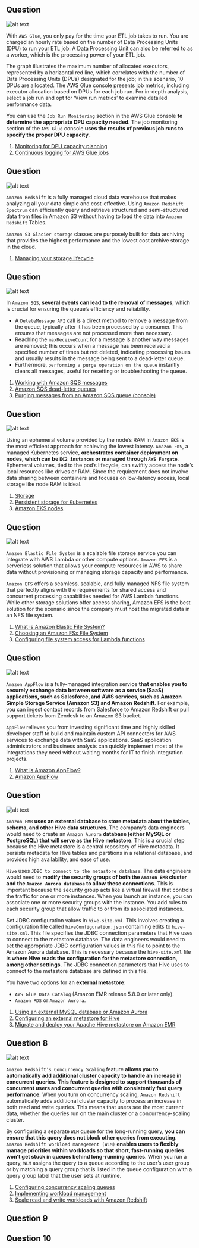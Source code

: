 ## Question 
![alt text](image-1.png)

With ``AWS Glue``, you only pay for the time your ETL job takes to run. You are charged an hourly rate based on the number of Data Processing Units (DPU) to run your ETL job. A Data Processing Unit can also be referred to as a worker, which is the processing power of your ETL job.

The graph illustrates the maximum number of allocated executors, represented by a horizontal red line, which correlates with the number of Data Processing Units (DPUs) designated for the job; in this scenario, 10 DPUs are allocated. The AWS Glue console presents job metrics, including executor allocation based on DPUs for each job run. For in-depth analysis, select a job run and opt for ‘View run metrics’ to examine detailed performance data.

You can use the ``Job Run Monitoring`` section in the AWS Glue console **to determine the appropriate DPU capacity needed**. The job monitoring section of the ``AWS Glue`` console **uses the results of previous job runs to specify the proper DPU capacity**.

1. [Monitoring for DPU capacity planning](https://docs.aws.amazon.com/glue/latest/dg/monitor-debug-capacity.html)
2. [Continuous logging for AWS Glue jobs](https://docs.aws.amazon.com/glue/latest/dg/monitor-continuous-logging.html)

## Question 
![alt text](image-2.png)

``Amazon Redshift`` is a fully managed cloud data warehouse that makes analyzing all your data simple and cost-effective. Using ``Amazon Redshift Spectrum`` can efficiently query and retrieve structured and semi-structured data from files in Amazon S3 without having to load the data into ``Amazon Redshift`` Tables.

``Amazon S3 Glacier storage`` classes are purposely built for data archiving that provides the highest performance and the lowest cost archive storage in the cloud.

1. [Managing your storage lifecycle](https://docs.aws.amazon.com/AmazonS3/latest/userguide/object-lifecycle-mgmt.html)

## Question 
![alt text](image-3.png)

In ``Amazon SQS``, **several events can lead to the removal of messages**, which is crucial for ensuring the queue’s efficiency and reliability. 
* A ``DeleteMessage API`` call is a direct method to remove a message from the queue, typically after it has been processed by a consumer. This ensures that messages are not processed more than necessary. 
* Reaching the ``maxReceiveCount`` for a message is another way messages are removed; this occurs when a message has been received a specified number of times but not deleted, indicating processing issues and usually results in the message being sent to a dead-letter queue. 
* Furthermore, ``performing a purge operation on the queue`` instantly clears all messages, useful for resetting or troubleshooting the queue.
1. [Working with Amazon SQS messages](https://docs.aws.amazon.com/AWSSimpleQueueService/latest/SQSDeveloperGuide/working-with-messages.html)
2. [Amazon SQS dead-letter queues](https://docs.aws.amazon.com/AWSSimpleQueueService/latest/SQSDeveloperGuide/sqs-dead-letter-queues.html)
3. [Purging messages from an Amazon SQS queue (console)](https://docs.aws.amazon.com/AWSSimpleQueueService/latest/SQSDeveloperGuide/sqs-using-purge-queue.html)

## Question 
![alt text](image-4.png)

Using an ephemeral volume provided by the node’s RAM in ``Amazon EKS`` is the most efficient approach for achieving the lowest latency. ``Amazon EKS``, a managed Kubernetes service, **orchestrates container deployment on nodes, which can be ``EC2 instances`` or managed through ``AWS Fargate``**. Ephemeral volumes, tied to the pod’s lifecycle, can swiftly access the node’s local resources like drives or RAM. Since the requirement does not involve data sharing between containers and focuses on low-latency access, local storage like node RAM is ideal.

1. [Storage](https://docs.aws.amazon.com/eks/latest/userguide/storage.html)
2. [Persistent storage for Kubernetes ](https://aws.amazon.com/blogs/storage/persistent-storage-for-kubernetes/)
3. [Amazon EKS nodes](https://docs.aws.amazon.com/eks/latest/userguide/eks-compute.html)

## Question 
![alt text](image-5.png)

``Amazon Elastic File System`` is a scalable file storage service you can integrate with AWS Lambda or other compute options. ``Amazon EFS`` is a serverless solution that allows your compute resources in AWS to share data without provisioning or managing storage capacity and performance.

``Amazon EFS`` offers a seamless, scalable, and fully managed NFS file system that perfectly aligns with the requirements for shared access and concurrent processing capabilities needed for AWS Lambda functions. While other storage solutions offer access sharing, Amazon EFS is the best solution for the scenario since the company must host the migrated data in an NFS file system.

1. [What is Amazon Elastic File System?](https://docs.aws.amazon.com/efs/latest/ug/whatisefs.html)
2. [Choosing an Amazon FSx File System](https://aws.amazon.com/fsx/when-to-choose-fsx/)
3. [Configuring file system access for Lambda functions](https://docs.aws.amazon.com/lambda/latest/dg/configuration-filesystem.html)
   
## Question 
![alt text](image-6.png)

``Amazon AppFlow`` is a fully-managed integration service **that enables you to securely exchange data between software as a service (SaaS) applications, such as Salesforce, and AWS services, such as Amazon Simple Storage Service (Amazon S3) and Amazon Redshift**. For example, you can ingest contact records from Salesforce to Amazon Redshift or pull support tickets from Zendesk to an Amazon S3 bucket.

``AppFlow`` relieves you from investing significant time and highly skilled developer staff to build and maintain custom API connectors for AWS services to exchange data with SaaS applications. SaaS application administrators and business analysts can quickly implement most of the integrations they need without waiting months for IT to finish integration projects.

1. [What is Amazon AppFlow?](https://docs.aws.amazon.com/appflow/latest/userguide/what-is-appflow.html)
2. [Amazon AppFlow](https://aws.amazon.com/appflow/)

## Question 
![alt text](image-7.png)

``Amazon EMR`` **uses an external database to store metadata about the tables, schema, and other Hive data structures**. The company’s data engineers would need to create an ``Amazon Aurora`` **database (either MySQL or PostgreSQL) that will serve as the Hive metastore**. This is a crucial step because the Hive metastore is a central repository of Hive metadata. It persists metadata for Hive tables and partitions in a relational database, and provides high availability, and ease of use.

``Hive`` uses ``JDBC to connect to the metastore database``. The data engineers would need to **modify the security groups of both the ``Amazon EMR`` cluster and the ``Amazon Aurora database`` to allow these connections**. This is important because the security group acts like a virtual firewall that controls the traffic for one or more instances. When you launch an instance, you can associate one or more security groups with the instance. You add rules to each security group that allow traffic to or from its associated instances.

Set JDBC configuration values in ``hive-site.xml``. This involves creating a configuration file called ``hiveConfiguration.json`` containing edits to ``hive-site.xml``. This file specifies the JDBC connection parameters that Hive uses to connect to the metastore database. The data engineers would need to set the appropriate JDBC configuration values in this file to point to the Amazon Aurora database. This is necessary because the ``hive-site.xml`` file **is where Hive reads the configuration for the metastore connection, among other settings**. The JDBC connection parameters that Hive uses to connect to the metastore database are defined in this file.

You have two options for an **external metastore**:

* ``AWS Glue Data Catalog`` (Amazon EMR release 5.8.0 or later only).
* ``Amazon RDS`` or ``Amazon Aurora``.

1. [Using an external MySQL database or Amazon Aurora](https://docs.aws.amazon.com/emr/latest/ReleaseGuide/emr-hive-metastore-external.html)
2. [Configuring an external metastore for Hive](https://docs.aws.amazon.com/emr/latest/ReleaseGuide/emr-metastore-external-hive.html)
3. [Migrate and deploy your Apache Hive metastore on Amazon EMR](https://aws.amazon.com/blogs/big-data/migrate-and-deploy-your-apache-hive-metastore-on-amazon-emr/)

## Question 8
![alt text](image-8.png)

``Amazon Redshift’s Concurrency Scaling`` feature **allows you to automatically add additional cluster capacity to handle an increase in concurrent queries**. **This feature is designed to support thousands of concurrent users and concurrent queries with consistently fast query performance**. When you turn on concurrency scaling, ``Amazon Redshift`` automatically adds additional cluster capacity to process an increase in both read and write queries. This means that users see the most current data, whether the queries run on the main cluster or a concurrency-scaling cluster.

By configuring a separate ``WLM`` queue for the long-running query, **you can ensure that this query does not block other queries from executing**. ``Amazon Redshift workload management (WLM)`` **enables users to flexibly manage priorities within workloads so that short, fast-running queries won’t get stuck in queues behind long-running queries**. When you run a query, ``WLM`` assigns the query to a queue according to the user’s user group or by matching a query group that is listed in the queue configuration with a query group label that the user sets at runtime.

1. [Configuring concurrency scaling queues](https://docs.aws.amazon.com/redshift/latest/dg/concurrency-scaling-queues.html)
2. [Implementing workload management](https://docs.aws.amazon.com/redshift/latest/dg/cm-c-implementing-workload-management.html)
3. [Scale read and write workloads with Amazon Redshift](https://aws.amazon.com/blogs/big-data/scale-read-and-write-workloads-with-amazon-redshift/)

## Question 9




## Question 10